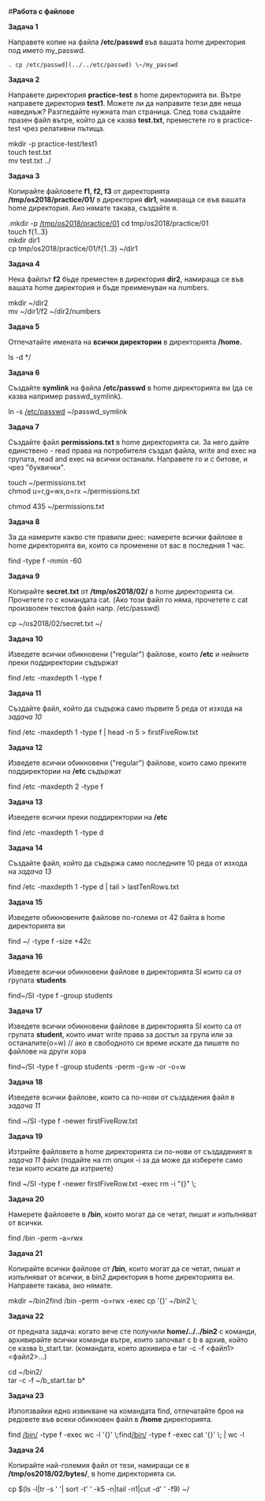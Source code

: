 #**Работа с файлове**

**Задача 1**

Направете копие на файла **/etc/passwd** във вашата home директория под името
my_passwd.
```
. cp /etc/passwd](../../etc/passwd) \~/my_passwd
```
**Задача 2**

Направете директория **practice-test** в home директорията ви. Вътре направете
директория **test1**. Можете ли да направите тези две неща наведнъж? Разгледайте
нужната man страница. След това създайте празен файл вътре, който да се казва
**test.txt**, преместете го в practice-test чрез релативни пътища.

mkdir -p practice-test/test1  
touch test.txt  
mv test.txt ../

**Задача 3**

Копирайте файловете **f1, f2, f3** от директорията **/tmp/os2018/practice/01/**
в директория **dir1**, намираща се във вашата home директория. Ако нямате
такава, създайте я.

.mkdir -p [/tmp/os2018/practice/01](../../tmp/os2018/practice/01) cd
tmp/os2018/practice/01  
touch f{1..3}  
mkdir dir1  
cp tmp/os2018/practice/01/f{1..3} \~/dir1

**Задача 4**

Нека файлът **f2** бъде преместен в директория **dir2**, намираща се във вашата
home директория и бъде преименуван на numbers.

mkdir \~/dir2  
mv \~/dir1/f2 \~/dir2/numbers

**Задача 5**

Отпечатайте имената на **всички директории** в директорията **/home.**

ls -d \*/

**Задача 6**

Създайте **symlink** на файла **/etc/passwd** в home директорията ви (да се
казва например passwd_symlink).

ln -s [/etc/passwd](../../etc/passwd) \~/passwd_symlink

**Задача 7**

Създайте файл **permissions.txt** в home директорията си. За него дайте
единствено - read права на потребителя създал файла, write and exec на групата,
read and exec на всички останали. Направете го и с битове, и чрез "буквички".

touch \~/permissions.txt  
chmod u=r,g=wx,o=rx \~/permissions.txt

chmod 435 \~/permissions.txt

**Задача 8**

За да намерите какво сте правили днес: намерете всички файлове в home
директорията ви, които са променени от вас в последния 1 час.

find -type f -mmin -60

**Задача 9**

Копирайте **secret.txt** от **/tmp/os2018/02/** в home директорията си.
Прочетете го с командата cat. (Ако този файл го няма, прочетете с cat произволен
текстов файл напр. /etc/passwd)

cp \~/os2018/02/secret.txt \~/

**Задача 10**

Изведете всички обикновени ("regular") файлове, които **/etc** и нейните преки
поддиректории съдържат

find /etc -maxdepth 1 -type f

**Задача 11**

Създайте файл, който да съдържа само първите 5 реда от изхода на *задача 10*

find /etc -maxdepth 1 -type f \| head -n 5 \> firstFiveRow.txt

**Задача 12**

Изведете всички обикновени ("regular") файлове, които само преките поддиректории
на **/etc** съдържат

find /etc -maxdepth 2 -type f

**Задача 13**

Изведете всички преки поддиректории на **/etc**

find /etc -maxdepth 1 -type d

**Задача 14**

Създайте файл, който да съдържа само последните 10 реда от изхода на *задача 13*

find /etc -maxdepth 1 -type d \| tail \> lastTenRows.txt

**Задача 15**

Изведете обикновените файлове по-големи от 42 байта в home директорията ви

find \~/ -type f -size +42c

**Задача 16**

Изведете всички обикновени файлове в директорията SI които са от групата
**students**

find\~/SI -type f -group students

**Задача 17**

Изведете всички обикновени файлове в директорията SI които са от групата
**student**, които имат write права за достъп за група или за останалите(o=w) //
ако в свободното си време искате да пишете по файлове на други хора

find\~/SI -type f -group students -perm -g=w -or -o=w

**Задача 18**

Изведете всички файлове, които са по-нови от създадения файл в *задача 11*

find \~/SI -type f -newer firstFiveRow.txt

**Задача 19**

Изтрийте файловете в home директорията си по-нови от създаденият в *задача 11*
файл (подайте на rm опция -i за да може да изберете само тези които искате да
изтриете)

find \~/SI -type f -newer firstFiveRow.txt -exec rm -i "{}" \\;

**Задача 20**

Намерете файловете в **/bin**, които могат да се четат, пишат и изпълняват от
всички.

find /bin -perm -a=rwx

**Задача 21**

Копирайте всички файлове от **/bin**, които могат да се четат, пишат и
изпълняват от всички, в bin2 директория в home директорията ви. Направете
такава, ако нямате.

mkdir \~/bin2find /bin -perm -o=rwx -exec cp '{}' \~/bin2 \\;

**Задача 22**

от предната задача: когато вече сте получили **home/../../bin2** с команди,
архивирайте всички команди вътре, които започват с b в архив, който се казва
b_start.tar. (командата, която архивира е tar -c -f \<файл1\> \<файл2\>...)

cd \~/bin2/  
tar -c -f \~/b_start.tar b\*

**Задача 23**

Използвайки едно извикване на командата find, отпечатайте броя на редовете във
всеки обикновен файл в **/home** директорията.

find [/bin/](../../bin/) -type f -exec wc -l '{}' \\;find[/bin/](../../bin/)
-type f -exec cat '{}' \\; \| wc -l

**Задача 24**

Копирайте най-големия файл от тези, намиращи се в **/tmp/os2018/02/bytes/**, в
home директорията си.

cp \$(ls -l\|tr -s ' '\| sort -t' ' -k5 -n\|tail -n1\|cut -d' ' -f9) \~/
